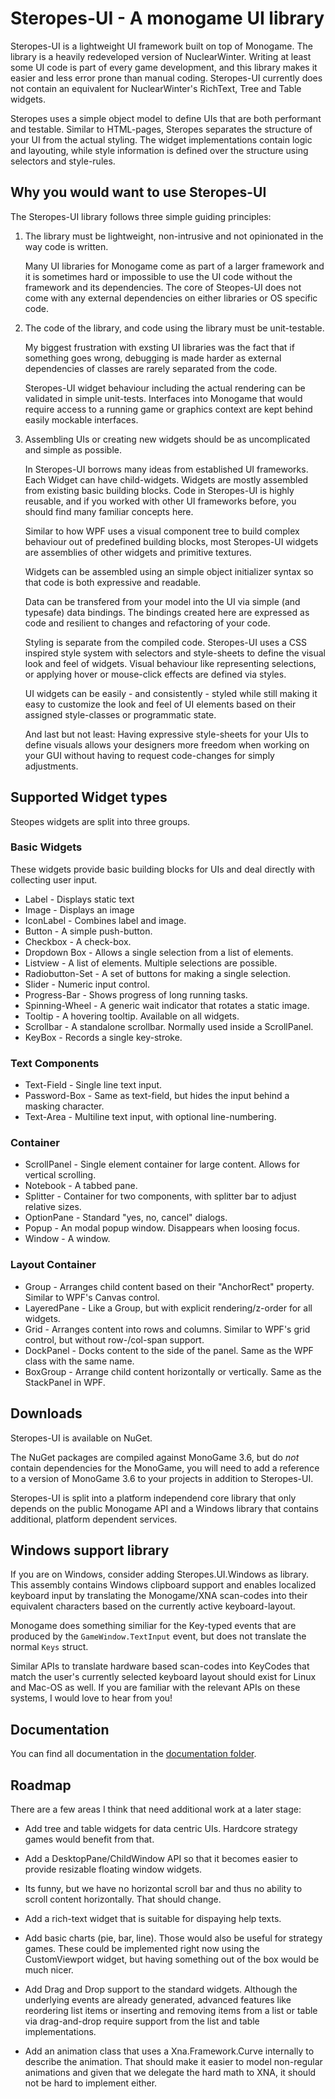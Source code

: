 Steropes-UI - A monogame UI library
===================================

Steropes-UI is a lightweight UI framework built on top of Monogame. The library 
is a heavily redeveloped version of NuclearWinter. Writing at least some UI code 
is part of every game development, and this library makes it easier and less
error prone than manual coding. Steropes-UI currently does not contain an 
equivalent for NuclearWinter's RichText, Tree and Table widgets.

Steropes uses a simple object model to define UIs that are both performant and
testable. Similar to HTML-pages, Steropes separates the structure of your UI from
the actual styling. The widget implementations contain logic and layouting, while
style information is defined over the structure using selectors and style-rules.

## Why you would want to use Steropes-UI

The Steropes-UI library follows three simple guiding principles:

1. The library must be lightweight, non-intrusive and not opinionated in the way
   code is written. 
   
   Many UI libraries for Monogame come as part of a larger framework and it is 
   sometimes hard or impossible to use the UI code without the framework and
   its dependencies. The core of Steopes-UI does not come with any external 
   dependencies on either libraries or OS specific code.
    
2. The code of the library, and code using the library must be unit-testable.

   My biggest frustration with exsting UI libraries was the fact that if something
   goes wrong, debugging is made harder as external dependencies of classes are
   rarely separated from the code. 
   
   Steropes-UI widget behaviour including the actual rendering can be validated in
   simple unit-tests. Interfaces into Monogame that would require access to a running
   game or graphics context are kept behind easily mockable interfaces.  
  
3. Assembling UIs or creating new widgets should be as uncomplicated and simple as
   possible. 
   
   In Steropes-UI borrows many ideas from established UI frameworks. Each Widget
   can have child-widgets. Widgets are mostly assembled from existing basic building
   blocks. Code in Steropes-UI is highly reusable, and if you worked with other UI
   frameworks before, you should find many familiar concepts here. 
   
   Similar to how WPF uses a visual component tree to build complex behaviour out of
   predefined building blocks, most Steropes-UI widgets are assemblies of other widgets
   and primitive textures. 

   Widgets can be assembled using an simple object initializer syntax so that
   code is both expressive and readable.

   Data can be transfered from your model into the UI via simple (and typesafe) 
   data bindings. The bindings created here are expressed as code and resilient to 
   changes and refactoring of your code.
   
   Styling is separate from the compiled code. Steropes-UI uses a CSS inspired style
   system with selectors and style-sheets to define the visual look and feel of widgets.
   Visual behaviour like representing selections, or applying hover or mouse-click 
   effects are defined via styles. 
   
   UI widgets can be easily - and consistently - styled while still making it easy to
   customize the look and feel of UI elements based on their assigned style-classes or
   programmatic state.
   
   And last but not least: Having expressive style-sheets for your UIs to define 
   visuals allows your designers more freedom when working on your GUI without having
   to request code-changes for simply adjustments. 

## Supported Widget types

Steopes widgets are split into three groups.

### Basic Widgets
These widgets provide basic building blocks for UIs and deal directly with collecting 
user input.

* Label - Displays static text
* Image - Displays an image
* IconLabel - Combines label and image.
* Button - A simple push-button.
* Checkbox - A check-box.
* Dropdown Box - Allows a single selection from a list of elements.
* Listview - A list of elements. Multiple selections are possible.
* Radiobutton-Set - A set of buttons for making a single selection.
* Slider - Numeric input control.
* Progress-Bar - Shows progress of long running tasks.
* Spinning-Wheel - A generic wait indicator that rotates a static image.
* Tooltip - A hovering tooltip. Available on all widgets.
* Scrollbar - A standalone scrollbar. Normally used inside a ScrollPanel.
* KeyBox - Records a single key-stroke.

### Text Components

* Text-Field - Single line text input.
* Password-Box - Same as text-field, but hides the input behind a masking character.
* Text-Area - Multiline text input, with optional line-numbering.

### Container

* ScrollPanel - Single element container for large content. Allows for vertical scrolling. 
* Notebook - A tabbed pane. 
* Splitter - Container for two components, with splitter bar to adjust relative sizes.
* OptionPane - Standard "yes, no, cancel" dialogs.
* Popup - An modal popup window. Disappears when loosing focus.
* Window - A window.

### Layout Container
* Group - Arranges child content based on their "AnchorRect" property. Similar to 
  WPF's Canvas control.
* LayeredPane - Like a Group, but with explicit rendering/z-order for all widgets.
* Grid - Arranges content into rows and columns. Similar to WPF's grid control, but 
  without row-/col-span support.
* DockPanel - Docks content to the side of the panel. Same as the WPF class with the 
  same name.
* BoxGroup - Arrange child content horizontally or vertically. Same as the StackPanel 
  in WPF.

## Downloads

Steropes-UI is available on NuGet. 

The NuGet packages are compiled against MonoGame 3.6, but do _not_ contain 
dependencies for the MonoGame, you will need to add a reference to a version of
MonoGame 3.6 to your projects in addition to Steropes-UI. 

Steropes-UI is split into a platform independend core library that only depends on the
public Monogame API and a Windows library that contains additional, platform dependent 
services.

## Windows support library

If you are on Windows, consider adding Steropes.UI.Windows as library. This assembly 
contains Windows clipboard support and enables localized keyboard input by translating 
the Monogame/XNA scan-codes into their equivalent characters based on the currently 
active keyboard-layout. 

Monogame does something similiar for the Key-typed events that are produced by the 
````GameWindow.TextInput```` event, but does not translate the normal ``Keys`` struct.

Similar APIs to translate hardware based scan-codes into KeyCodes that match the user's
currently selected keyboard layout should exist for Linux and Mac-OS as well. If you
are familiar with the relevant APIs on these systems, I would love to hear from you!

## Documentation

You can find all documentation in the [documentation folder](docs/README.md).

## Roadmap

There are a few areas I think that need additional work at a later stage:

* Add tree and table widgets for data centric UIs. Hardcore strategy games would 
  benefit from that.

* Add a DesktopPane/ChildWindow API so that it becomes easier to provide resizable
  floating window widgets.
  
* Its funny, but we have no horizontal scroll bar and thus no ability to scroll 
  content horizontally. That should change. 

* Add a rich-text widget that is suitable for dispaying help texts. 

* Add basic charts (pie, bar, line). Those would also be useful for strategy games. 
  These could be implemented right now using the CustomViewport widget, but having 
  something out of the box would be much nicer.

* Add Drag and Drop support to the standard widgets. Although the underlying events
  are already generated, advanced features like reordering list items or inserting
  and removing items from a list or table via drag-and-drop require support from 
  the list and table implementations.
  
* Add an animation class that uses a Xna.Framework.Curve internally to describe the
  animation. That should make it easier to model non-regular animations and given
  that we delegate the hard math to XNA, it should not be hard to implement either.  
